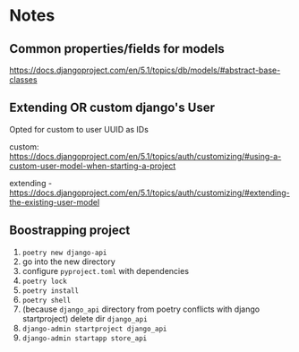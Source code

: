 # Notes

## Common properties/fields for models
https://docs.djangoproject.com/en/5.1/topics/db/models/#abstract-base-classes

## Extending OR custom django's User
Opted for custom to user UUID as IDs

custom: https://docs.djangoproject.com/en/5.1/topics/auth/customizing/#using-a-custom-user-model-when-starting-a-project

extending - https://docs.djangoproject.com/en/5.1/topics/auth/customizing/#extending-the-existing-user-model

## Boostrapping project
1. `poetry new django-api`
1. go into the new directory
1. configure `pyproject.toml` with dependencies
1. `poetry lock` 
1. `poetry install`
1. `poetry shell`
1. (because `django_api` directory from poetry conflicts with django startproject) delete dir `django_api`
1. `django-admin startproject django_api`
1. `django-admin startapp store_api`